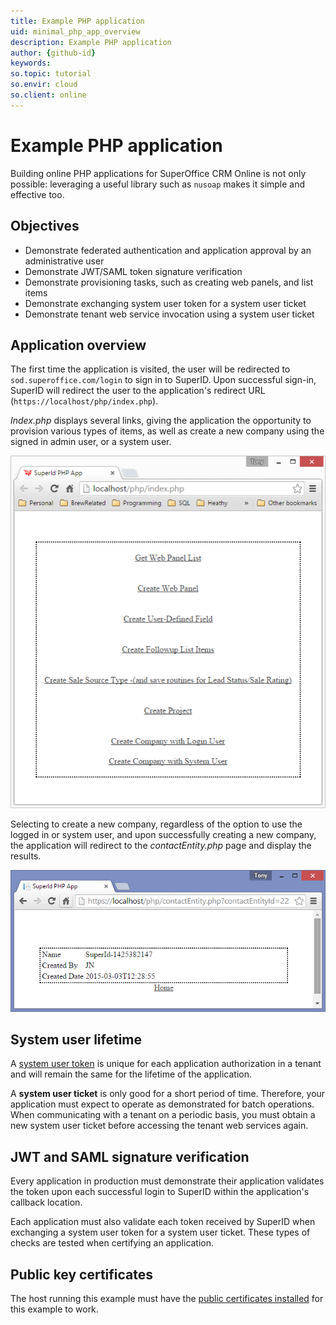 ```yaml
---
title: Example PHP application
uid: minimal_php_app_overview
description: Example PHP application
author: {github-id}
keywords:
so.topic: tutorial
so.envir: cloud
so.client: online
---
```


# Example PHP application

Building online PHP applications for SuperOffice CRM Online is not only possible: leveraging a useful library such as `nusoap` makes it simple and effective too.

## Objectives

* Demonstrate federated authentication and application approval by an administrative user
* Demonstrate JWT/SAML token signature verification
* Demonstrate provisioning tasks, such as creating web panels, and list items
* Demonstrate exchanging system user token for a system user ticket
* Demonstrate tenant web service invocation using a system user ticket

## Application overview

The first time the application is visited, the user will be redirected to `sod.superoffice.com/login` to sign in to SuperID. Upon successful sign-in, SuperID will redirect the user to the application's redirect URL (`https://localhost/php/index.php`).

*Index.php* displays several links, giving the application the opportunity to provision various types of items, as well as create a new company using the signed in admin user, or a system user.

![x][img1]

Selecting to create a new company, regardless of the option to use the logged in or system user, and upon successfully creating a new company, the application will redirect to the *contactEntity.php* page and display the results.

![x][img2]

## System user lifetime

A [system user token][1] is unique for each application authorization in a tenant and will remain the same for the lifetime of the application.

A **system user ticket** is only good for a short period of time. Therefore, your application must expect to operate as demonstrated for batch operations. When communicating with a tenant on a periodic basis, you must obtain a new system user ticket before accessing the tenant web services again.

## JWT and SAML signature verification

Every application in production must demonstrate their application validates the token upon each successful login to SuperID within the application's callback location.

Each application must also validate each token received by SuperID when exchanging a system user token for a system user ticket. These types of checks are tested when certifying an application.

## Public key certificates

The host running this example must have the [public certificates installed][2] for this example to work.

<!-- Referenced links -->
[1]: ../../authentication/online/auth-application/index.md
[2]: ../../authentication/online/certificates/configure.md

<!-- Referenced images -->
[img1]: media/image001.png
[img2]: media/image003.png
